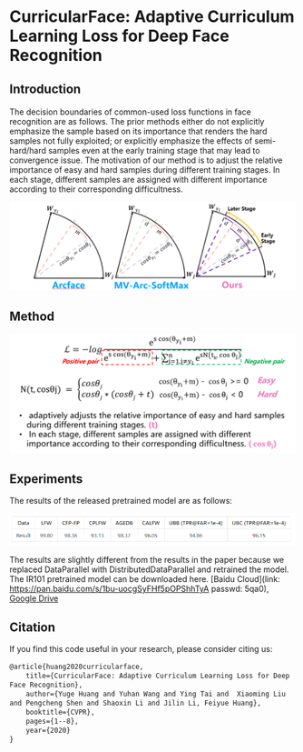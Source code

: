 # CurricularFace: Adaptive Curriculum Learning Loss for Deep Face Recognition

## Introduction
####

The decision boundaries of common-used loss functions in face recognition are as follows.
The prior methods either do not explicitly emphasize the sample based on its importance that renders the hard samples not fully exploited; or explicitly emphasize the effects
of semi-hard/hard samples even at the early training stage that may lead to convergence issue.
The motivation of our method is to adjust the relative importance of easy and hard samples during different training stages. 
In each stage, different samples are assigned with different importance according to their corresponding difficultness.

<img src="doc/Decision_Boundary.png" title="decision boundary" width="800" />

## Method
<img src="doc/CurricularFace.png" title="method" width="600" />

## Experiments
The results of the released pretrained model are as follows:

<img src="doc/experiment.png" title="experiment" width="600" />

The results are slightly different from the results in the paper because we replaced DataParallel with DistributedDataParallel and retrained the model.
The IR101 pretrained model can be downloaded here. 
[Baidu Cloud](link: https://pan.baidu.com/s/1bu-uocgSyFHf5pOPShhTyA 
passwd: 5qa0), 
[Google Drive](https://drive.google.com/open?id=1upOyrPzZ5OI3p6WkA5D5JFYCeiZuaPcp)

## Citation
If you find this code useful in your research, please consider citing us:
```
@article{huang2020curricularface,
	title={CurricularFace: Adaptive Curriculum Learning Loss for Deep Face Recognition},
	author={Yuge Huang and Yuhan Wang and Ying Tai and  Xiaoming Liu and Pengcheng Shen and Shaoxin Li and Jilin Li, Feiyue Huang},
	booktitle={CVPR},
	pages={1--8},
	year={2020}
}
```

